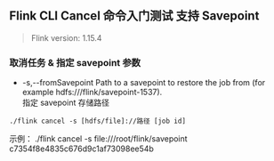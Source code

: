 ## Flink CLI Cancel 命令入门测试 支持 Savepoint       

>Flink version: 1.15.4      

### 取消任务 & 指定 savepoint 参数    
* -s,--fromSavepoint <savepointPath>         Path to a savepoint to restore
                                        the job from (for example
                                        hdfs:///flink/savepoint-1537).      
指定 savepoint 存储路径   

```
./flink cancel -s [hdfs/file]://路径 [job id]    
```

示例： 
./flink cancel -s file:///root/flink/savepoint c7354f8e4835c676d9c1af73098ee54b  

